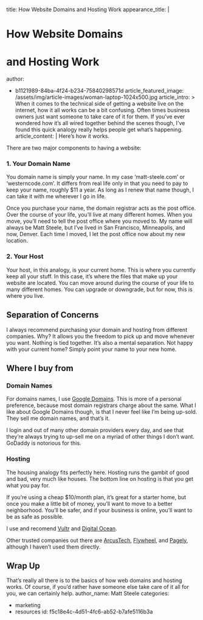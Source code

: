 title: How Website Domains and Hosting Work
appearance_title: |
  # <span>How Website Domains</span>
  # <span>and Hosting Work</span>
author:
  - b1121989-84ba-4f24-b234-75840298571d
article_featured_image: /assets/img/article-images/woman-laptop-1024x500.jpg
article_intro: >
  When it comes to the technical side of getting a website live on the internet, how it all works can
  be a bit confusing. Often times business owners just want someone to take care of it for them. If
  you’ve ever wondered how it’s all wired together behind the scenes though, I’ve found this
  quick analogy really helps people get what’s happening.
article_content: |
  Here’s how it works.
  
  There are two major components to having a website:
  
  ### 1. Your Domain Name
  
  You domain name is simply your name. In my case ‘matt-steele.com’ or ‘westerncode.com’. It differs from real life only in that you need to pay to keep your name, roughly $11 a year. As long as I renew that name though, I can take it with me wherever I go in life.
  
  Once you purchase your name, the domain registrar acts as the post office. Over the course of your life, you’ll live at many different homes. When you move, you’ll need to tell the post office where you moved to. My name will always be Matt Steele, but I’ve lived in San Francisco, Minneapolis, and now, Denver. Each time I moved, I let the post office now about my new location.
  
  ### 2. Your Host
  
  Your host, in this analogy, is your current home. This is where you currently keep all your stuff. In this case, it’s where the files that make up your website are located. You can move around during the course of your life to many different homes. You can upgrade or downgrade, but for now, this is where you live.
  
  ## Separation of Concerns
  I always recommend purchasing your domain and hosting from different companies. Why? It allows you the freedom to pick up and move whenever you want. Nothing is tied together. It’s also a mental separation. Not happy with your current home? Simply point your name to your new home.
  
  ## Where I buy from
  
  ### Domain Names
  For domains names, I use <a href="https://domains.google.com" target="_blank">Google Domains</a>. This is more of a personal preference, because most domain registrars charge about the same. What I like about Google Domains though, is that I never feel like I’m being up-sold. They sell me domain names, and that’s it.
  
  I login and out of many other domain providers every day, and see that they’re always trying to up-sell me on a myriad of other things I don’t want. GoDaddy is notorious for this.
  
  ### Hosting
  The housing analogy fits perfectly here. Hosting runs the gambit of good and bad, very much like houses. The bottom line on hosting is that you get what you pay for.
  
  If you’re using a cheap $10/month plan, it’s great for a starter home, but once you make a little bit of money, you’ll want to move to a better neighborhood. You’ll be safer, and if your business is online, you’ll want to be as safe as possible.
  
  I use and recomend <a href="http://vultr.io">Vultr</a> and <a href="http://vultr.io">Digital Ocean</a>.
  
  Other trusted companies out there are <a href="https://arcustech.com/">ArcusTech</a>, <a href="https://getflywheel.com/">Flywheel</a>, and <a href="https://pagely.com/">Pagely</a>, although I haven’t used them directly.
  
  ## Wrap Up
  That’s really all there is to the basics of how web domains and hosting works. Of course, if you’d rather have someone else take care of it all for you, we can certainly help.
author_name: Matt Steele
categories:
  - marketing
  - resources
id: f5c18e4c-4d51-4fc6-ab52-b7afe5116b3a
